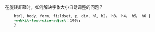 在旋转屏幕时，如何解决字体大小自动调整的问题？

```css
    html, body, form, fieldset, p, div, hl, h2， h3， h4， h5， h6 {
    -webkit-text-size-adjust：100%;
    }
```
